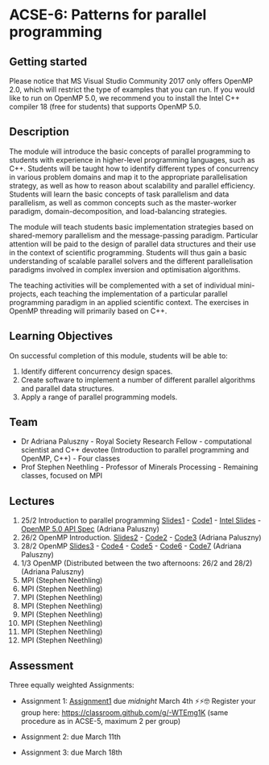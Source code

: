 # ACSE-6: Patterns for parallel programming

## Getting started
Please notice that MS Visual Studio Community 2017 only offers OpenMP 2.0, which will restrict the type of examples that you can run. If you would like to run on OpenMP 5.0, we recommend you to install the Intel C++ compiler 18 (free for students) that supports OpenMP 5.0.

## Description
The module will introduce the basic concepts of parallel programming to students with experience in higher-level programming languages, such as C++. Students will be taught how to identify different types of concurrency in various problem domains and map it to the appropriate parallelisation strategy, as well as how to reason about scalability and parallel efficiency. Students will learn the basic concepts of task parallelism and data parallelism, as well as common concepts such as the master-worker paradigm, domain-decomposition, and load-balancing strategies.

The module will teach students basic implementation strategies based on shared-memory parallelism and the message-passing paradigm. Particular attention will be paid to the design of parallel data structures and their use in the context of scientific programming. Students will thus gain a basic understanding of scalable parallel solvers and the different parallelisation paradigms involved in complex inversion and optimisation algorithms.

The teaching activities will be complemented with a set of individual mini-projects, each teaching the implementation of a particular parallel programming paradigm in an applied scientific context. The exercises in OpenMP threading will primarily based on C++.

## Learning Objectives
On successful completion of this module, students will be able to:
1.	Identify different concurrency design spaces.
2.	Create software to implement a number of different parallel algorithms and parallel data structures.
3.	Apply a range of parallel programming models. 

## Team
- Dr Adriana Paluszny - Royal Society Research Fellow - computational scientist and C++ devotee (Introduction to parallel programming and OpenMP, C++) - Four classes
- Prof Stephen Neethling - Professor of Minerals Processing - Remaining classes, focused on MPI

## Lectures
1. 25/2 Introduction to parallel programming [Slides1](ACSE6-Lecture1.pdf) - [Code1](1main.cpp) - [Intel Slides](04_Programming_with_OpenMP.ppt) - [OpenMP 5.0 API Spec](OpenMP-API-Specification-5.0.pdf) (Adriana Paluszny) 
2. 26/2 OpenMP Introduction. [Slides2](ACSE6-Lecture2.pdf) - [Code2](2openmp.cpp) - [Code3](3openmp.cpp) (Adriana Paluszny)
3. 28/2 OpenMP [Slides3](ACSE6-Lecture3.pdf) - [Code4](4openmp.cpp) - [Code5](5openmp.cpp) - [Code6](6openmp.cpp) - [Code7](7openmp.cpp) (Adriana Paluszny)
4. 1/3 OpenMP (Distributed between the two afternoons: 26/2 and 28/2) (Adriana Paluszny)
5. MPI (Stephen Neethling)
6. MPI (Stephen Neethling)
7. MPI (Stephen Neethling)
8. MPI (Stephen Neethling)
9. MPI (Stephen Neethling)
10. MPI (Stephen Neethling)
11. MPI (Stephen Neethling)
12. MPI (Stephen Neethling)

## Assessment
Three equally weighted Assignments:
- Assignment 1: [Assignment1](ACSE6-Assignment1.pdf) due *midnight* March 4th ⚡️⚡️🤓
Register your group here: https://classroom.github.com/g/-WTEmg1K (same procedure as in ACSE-5, maximum 2 per group)

- Assignment 2: due March 11th
- Assignment 3: due March 18th

